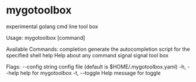 # mygotoolbox
experimental golang cmd line tool box 

Usage:
  mygotoolbox [command]

Available Commands:
  completion  generate the autocompletion script for the specified shell
  help        Help about any command
  signal      signal tool box

Flags:
      --config string   config file (default is $HOME/.mygotoolbox.yaml)
  -h, --help            help for mygotoolbox
  -t, --toggle          Help message for toggle
